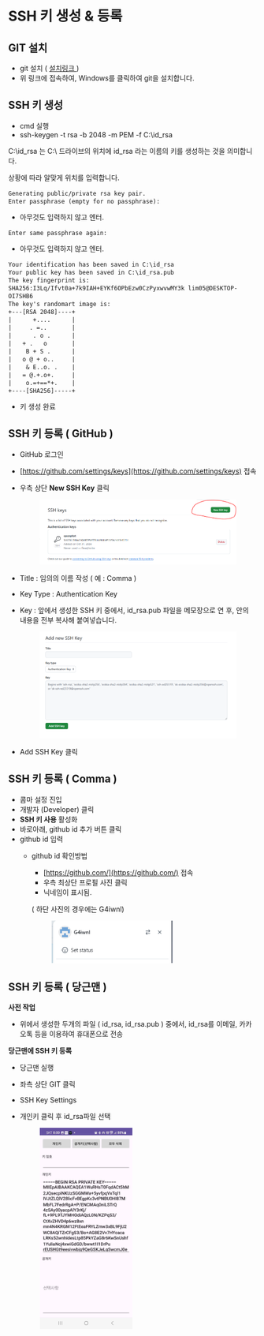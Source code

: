 # SSH 키 생성 & 등록

## GIT 설치

* git 설치 ( [설치링크 ](https://git-scm.com/downloads))
* 위 링크에 접속하여,  Windows를 클릭하여 git을 설치합니다.



## SSH 키 생성

* cmd 실행
* ssh-keygen -t rsa -b 2048 -m PEM -f C:\id\_rsa

C:\id\_rsa 는 C:\ 드라이브의 위치에 id\_rsa 라는 이름의 키를 생성하는 것을 의미합니다.

상황에 따라 알맞게  위치를 입력합니다.

```
Generating public/private rsa key pair.
Enter passphrase (empty for no passphrase):

```

* 아무것도 입력하지 않고 엔터.

```
Enter same passphrase again:
```

* 아무것도 입력하지 않고 엔터.

```
Your identification has been saved in C:\id_rsa
Your public key has been saved in C:\id_rsa.pub
The key fingerprint is:
SHA256:I3Lq/Ifvt0a+7k9IAH+EYKf6OPbEzw0CzPyxwvwMY3k lim05@DESKTOP-OI7SHB6
The key's randomart image is:
+---[RSA 2048]----+
|      +....      |
|     . =..       |
|      . o .      |
|   + .   o       |
|    B + S .      |
|   o @ + o..     |
|    & E..o. .    |
|   = @.+.o+.     |
|    o.=+==*+.    |
+----[SHA256]-----+

```

* 키 생성 완료

## SSH 키 등록 ( GitHub )

* GitHub 로그인
* [https://github.com/settings/keys](https://github.com/settings/keys) 접속
*   우측 상단 **New SSH Key** 클릭

    <figure><img src="../.gitbook/assets/image (7).png" alt=""><figcaption></figcaption></figure>
* Title : 임의의 이름 작성 ( 예 : Comma )
* Key Type : Authentication Key
*   Key : 앞에서 생성한 SSH 키 중에서, id\_rsa.pub 파일을 메모장으로 연 후, 안의 내용을 전부 복사해 붙여넣습니다.

    <figure><img src="../.gitbook/assets/image (8).png" alt=""><figcaption></figcaption></figure>
* Add SSH Key 클릭

## SSH 키 등록 ( Comma )

* 콤마 설정 진입
* 개발자 (Developer) 클릭
* **SSH 키 사용** 활성화
* 바로아래, github id 추가 버튼 클릭
* github id 입력
  *   github id 확인방법

      * [https://github.com/](https://github.com/)  접속
      * 우측 최상단 프로필 사진 클릭
      * 닉네임이 표시됨.

      ( 하단 사진의 경우에는 G4iwnl)

      <figure><img src="../.gitbook/assets/image (9).png" alt="" width="245"><figcaption></figcaption></figure>

## SSH 키 등록 ( 당근맨 )

**사전 작업**

* 위에서 생성한 두개의 파일 ( id\_rsa, id\_rsa.pub ) 중에서, id\_rsa를 이메일, 카카오톡 등을 이용하여 휴대폰으로 전송

**당근맨에 SSH 키 등록**

* 당근맨 실행
* 좌측 상단 GIT 클릭
* SSH Key Settings
*   개인키 클릭 후 id\_rsa파일 선택

    <figure><img src="../.gitbook/assets/image (10).png" alt="" width="188"><figcaption></figcaption></figure>

